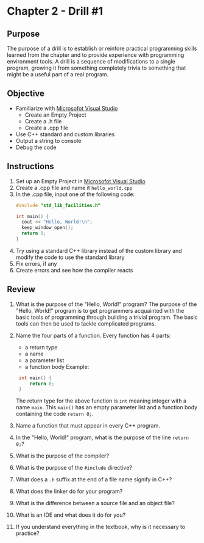 # Chapter 2 - Drill #1

## Purpose
The purpose of a drill is to establish or reinfore practical programming skills learned from the chapter and to provide experience with programming environment tools. A drill is a sequence of modifications to a single program, growing it from something completely trivia to something that might be a useful part of a real program.

## Objective
* Familiarize with [Microsofot Visual Studio](https://www.visualstudio.com/)
  * Create an Empty Project
  * Create a .h file
  * Create a .cpp file
* Use C++ standard and custom libraries
* Output a string to console
* Debug the code

## Instructions
1. Set up an Empty Project in [Microsofot Visual Studio](https://www.visualstudio.com/)
2. Create a .cpp file and name it `hello_world.cpp`
3. In the .cpp file, input one of the following code:
    ```C++
    #include "std_lib_facilities.h"
    
    int main() {
      cout << "Hello, World!\n";
      keep_window_open();
      return 0;
    }
    ```
4. Try using a standard C++ library instead of the custom library and modify the code to use the standard library
5. Fix errors, if any
6. Create errors and see how the compiler reacts

## Review
1. What is the purpose of the "Hello, World!" program?
   The purpose of the "Hello, World!" program is to get programmers acquainted with the  basic tools of programming through building a trivial program. The basic tools can then be used to tackle complicated programs. 
   
2. Name the four parts of a function.
   Every function has 4 parts:
    * a return type
    * a name
    * a parameter list
    * a function body
   Example:
   ```C++
    int main() {
        return 0;
    }
    ```
   The return type for the above function is `int` meaning integer with a name `main`. This `main()` has an empty parameter list and a function body containing the code `return 0;`.
   
3. Name a function that must appear in every C++ program.
4. In the "Hello, World!" program, what is the purpose of the line `return 0;`?
5. What is the purpose of the compiler?
6. What is the purpose of the `#include` directive?
7. What does a `.h` suffix at the end of a file name signify in C++?
8. What does the linker do for your program?
9. What is the difference between a source file and an object file?
10. What is an IDE and what does it do for you?
11. If you understand everything in the textbook, why is it necessary to practice?